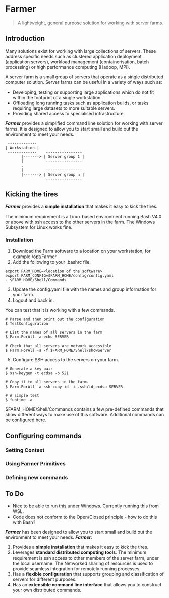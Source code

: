 # Farmer
> A lightweight, general purpose solution for working with server farms.

## Introduction
Many solutions exist for working with large collections of servers.  These address specific needs such as clustered application deployment (application servers), workload management (containerisation, batch processing) or high performance computing (Hadoop, MPI).  

A server farm is a small group of servers that operate as a single distributed computer solution.  Server farms can be useful in a variety of ways such as:  
* Developing, testing or supporting large applications which do not fit within the footprint of a single workstation.
* Offloading long running tasks such as application builds, or tasks requiring large datasets to more suitable servers.
* Providing shared access to specialised infrastructure.

***Farmer*** provides a simplified command line solution for working with server farms.  It is designed to allow you to start small and build out the environment to meet your needs.

```
 -------------
| Workstation | 
 -------------    ----------------
       |-------> | Server group 1 |
       |          ----------------
       .
       |          ----------------
       |-------> | Server group n |
                  ----------------
```

## Kicking the tires
***Farmer*** provides a **simple installation** that makes it easy to kick the tires.  

The minimum requirement is a Linux based environment running Bash V4.0 or above with ssh access to the other servers in the farm.  The Windows Subsystem for Linux works fine.

### Installation
1. Download the Farm software to a location on your workstation, for example /opt/Farmer.
2. Add the following to your .bashrc file.
```
export FARM_HOME=<location of the software>
export FARM_CONFIG=$FARM_HOME/config/config.yaml
. $FARM_HOME/Shell/Commands
```
3. Update the config.yaml file with the names and group information for your farm.
4. Logout and back in.

You can test that it is working with a few commands.  
```
# Parse and then print out the configuration
$ TestConfiguration

# List the names of all servers in the farm
$ Farm.ForAll -a echo SERVER

# Check that all servers are network accessible
$ Farm.ForAll -a -f $FARM_HOME/Shell/showServer
```



5. Configure SSH access to the servers on your farm.
```
# Generate a key pair
$ ssh-keygen -t ecdsa -b 521

# Copy it to all servers in the farm.  
$ Farm.ForAll -a ssh-copy-id -i .ssh/id_ecdsa SERVER

# A simple test
$ fuptime -a
```

$FARM_HOME/Shell/Commands contains a few pre-defined commands that show different ways to make use of this software.  Additional commands can be configured here.

## Configuring commands

### Setting Context

### Using Farmer Primitives

### Defining new commands

## To Do
* Nice to be able to run this under Windows.  Currently running this from WSL.
* Code does not conform to the Open/Closed principle - how to do this with Bash?

***Farmer*** has been designed to allow you to start small and build out the environment to meet your needs.  ***Farmer***:  

1. Provides a **simple installation** that makes it easy to kick the tires.  
2. Leverages **standard distributed computing tools**.  The minimum requirement is ssh access to other members of the server farm, under the local username.  The Networked sharing of resources is used to provide seamless integration for remotely running processes.
3. Has a **flexible configuration** that supports grouping and classification of servers for different purposes.
4. Has an **extensible command line interface** that allows you to construct your own distributed commands.

